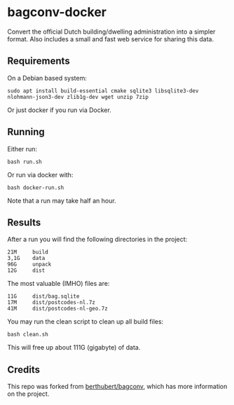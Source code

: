 # bagconv-docker

Convert the official Dutch building/dwelling administration into a simpler format.
Also includes a small and fast web service for sharing this data.

## Requirements

On a Debian based system:

    sudo apt install build-essential cmake sqlite3 libsqlite3-dev nlohmann-json3-dev zlib1g-dev wget unzip 7zip

Or just docker if you run via Docker.

## Running

Either run:

    bash run.sh

Or run via docker with:

    bash docker-run.sh

Note that a run may take half an hour.

## Results

After a run you will find the following directories in the project:

    21M     build
    3,1G    data
    96G     unpack
    12G     dist

The most valuable (IMHO) files are:

    11G     dist/bag.sqlite
    17M     dist/postcodes-nl.7z
    41M     dist/postcodes-nl-geo.7z

You may run the clean script to clean up all build files:

    bash clean.sh

This will free up about 111G (gigabyte) of data.

## Credits

This repo was forked from [berthubert/bagconv](https://github.com/berthubert/bagconv), which has more information on the project.
